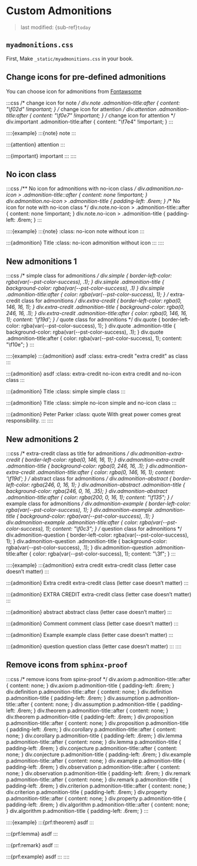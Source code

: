# Custom Admonitions
> last modified: {sub-ref}`today`


## `myadmonitions.css`
First, Make `_static/myadmonitions.css` in your book.


## Change icons for pre-defined admonitions
You can choose icon for admonitions from [Fontawsome](https://fontawesome.com/search?o=r&m=free&f=brands%2Cclassic%2Csharp)

:::css
/* change icon for note */
div.note .admonition-title:after {
    content: "\f02d" !important;
}
/* change icon for attention */
div.attention .admonition-title:after {
    content: "\f0e7" !important;
}
/* change icon for attention */
div.important .admonition-title:after {
    content: "\f7e4" !important;
}
:::

::::{example}
:::{note}
note
:::

:::{attention}
attention
:::

:::{important}
important
:::
::::


## No icon class
:::css
/** No icon for admonitions with no-icon class */
div.admonition.no-icon > .admonition-title::after {
    content: none !important;
}
div.admonition.no-icon > .admonition-title {
    padding-left: .6rem;
}
/** No icon for note with no-icon class */
div.note.no-icon > .admonition-title::after {
    content: none !important;
}
div.note.no-icon > .admonition-title {
    padding-left: .6rem;
}
:::

::::{example}
:::{note}
:class: no-icon
note without icon
:::

:::{admonition} Title
:class: no-icon
admonition without icon
:::
::::


## New admonitions 1
:::css
/* simple class for admonitions */
div.simple {
    border-left-color: rgba(var(--pst-color-success), .1);
}
div.simple .admonition-title {
    background-color: rgba(var(--pst-color-success), .1)
}
div.simple .admonition-title:after {
    color: rgba(var(--pst-color-success), 1);
}
/* extra-credit class for admonitions */
div.extra-credit {
    border-left-color: rgba(0, 146, 16, 1);
}
div.extra-credit .admonition-title {
    background-color: rgba(0, 246, 16, .1);
}
div.extra-credit .admonition-title:after {
    color: rgba(0, 146, 16, 1);
    content: '\f19d';
}
/* quote class for admonitions */
div.quote {
    border-left-color:  rgba(var(--pst-color-success), 1);
}
div.quote .admonition-title {
    background-color:  rgba(var(--pst-color-success), .1);
}
div.quote .admonition-title:after {
    color: rgba(var(--pst-color-success), 1);
    content: "\f10e";
}
:::


::::{example}
:::{admonition} asdf
:class: extra-credit
"extra credit" as class
:::

:::{admonition} asdf
:class: extra-credit no-icon
extra credit and no-icon class
:::

:::{admonition} Title
:class: simple
simple class
:::

:::{admonition} Title
:class: simple no-icon
simple and no-icon class
:::

:::{admonition} Peter Parker
:class: quote
With great power comes great responsibility.
:::
::::


## New admonitions 2
:::css
/* extra-credit class as title for admonitions */
div.admonition-extra-credit {
    border-left-color: rgba(0, 146, 16, 1);
}
div.admonition-extra-credit .admonition-title {
    background-color: rgba(0, 246, 16, .1);
}
div.admonition-extra-credit .admonition-title:after {
    color: rgba(0, 146, 16, 1);
    content: '\f19d';
}
/* abstract class for admonitions */
div.admonition-abstract {
    border-left-color: rgba(246, 0, 16, 1);
}
div.admonition-abstract .admonition-title {
    background-color: rgba(246, 0, 16, .35);
}
div.admonition-abstract .admonition-title:after {
    color: rgba(200, 0, 16, 1);
    content: "\f135";
}
/* example class for admonitions */
div.admonition-example {
    border-left-color:  rgba(var(--pst-color-success), 1);
}
div.admonition-example .admonition-title {
    background-color:  rgba(var(--pst-color-success), .1);
}
div.admonition-example .admonition-title:after {
    color: rgba(var(--pst-color-success), 1);
    content: "\f0c3";
}
/* question class for admonitions */
div.admonition-question {
    border-left-color:  rgba(var(--pst-color-success), 1);
}
div.admonition-question .admonition-title {
    background-color:  rgba(var(--pst-color-success), .1);
}
div.admonition-question .admonition-title:after {
    color: rgba(var(--pst-color-success), 1);
    content: "\3f";
}
:::

::::{example}
:::{admonition} extra credit
extra-credit class (letter case doesn’t matter)
:::

:::{admonition} Extra credit
extra-credit class (letter case doesn’t matter)
:::

:::{admonition} EXTRA CREDIT
extra-credit class (letter case doesn’t matter)
:::

:::{admonition} abstract
abstract class (letter case doesn’t matter)
:::

:::{admonition} Comment
comment class (letter case doesn’t matter)
:::

:::{admonition} Example
example class (letter case doesn’t matter)
:::

:::{admonition} question
question class (letter case doesn’t matter)
:::
::::


## Remove icons from `sphinx-proof`

:::css
/* remove icons from spinx-proof */
div.axiom p.admonition-title::after {
	content: none;
}
div.axiom p.admonition-title {
    padding-left: .6rem;
}
div.definition p.admonition-title::after {
	content: none;
}
div.definition p.admonition-title {
    padding-left: .6rem;
}
div.assumption p.admonition-title::after {
	content: none;
}
div.assumption p.admonition-title {
    padding-left: .6rem;
}
div.theorem p.admonition-title::after {
	content: none;
}
div.theorem p.admonition-title {
    padding-left: .6rem;
}
div.proposition p.admonition-title::after {
	content: none;
}
div.proposition p.admonition-title {
    padding-left: .6rem;
}
div.corollary p.admonition-title::after {
	content: none;
}
div.corollary p.admonition-title {
    padding-left: .6rem;
}
div.lemma p.admonition-title::after {
	content: none;
}
div.lemma p.admonition-title {
    padding-left: .6rem;
}
div.conjecture p.admonition-title::after {
	content: none;
}
div.conjecture p.admonition-title {
    padding-left: .6rem;
}
div.example p.admonition-title::after {
	content: none;
}
div.example p.admonition-title {
    padding-left: .6rem;
}
div.observation p.admonition-title::after {
	content: none;
}
div.observation p.admonition-title {
    padding-left: .6rem;
}
div.remark p.admonition-title::after {
	content: none;
}
div.remark p.admonition-title {
    padding-left: .6rem;
}
div.criterion p.admonition-title::after {
	content: none;
}
div.criterion p.admonition-title {
    padding-left: .6rem;
}
div.property p.admonition-title::after {
	content: none;
}
div.property p.admonition-title {
    padding-left: .6rem;
}
div.algorithm p.admonition-title::after {
	content: none;
}
div.algorithm p.admonition-title {
    padding-left: .6rem;
}
:::

::::{example}
:::{prf:theorem}
asdf
:::

:::{prf:lemma}
asdf
:::

:::{prf:remark}
asdf
:::

:::{prf:example}
asdf
:::
::::
